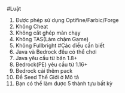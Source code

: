 #Luật
1. Được phép sử dụng Optifine/Farbic/Forge 
2. Không Cheat
3. Không cắt ghép màn chạy
4. Không TAS(Làm chậm Game)
5. Không Fullbright
#Các điều cần biết
1. Java và Bedrock đều có thể chơi
2. Java yêu cầu từ bản 1.8+
3. Bedrock(PE) yêu cầu từ 1.16+ 
4. Bedrock cài thêm pack 
5. Để Seed Thế Giới ở Mô tả
6. Bạn có thể làm được 5 thành tựu bất kỳ
